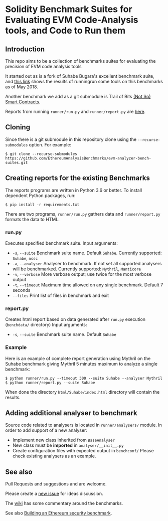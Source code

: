 # Solidity Benchmark Suites for Evaluating EVM Code-Analysis tools, and Code to Run them

## Introduction

This repo aims to be a collection of benchmarks suites for evaluating the precision of EVM code analysis tools

It started out as is a fork of Suhabe Bugara's excellent benchmark
suite, and [this
link](https://diligence.consensys.net/evm-analyzer-benchmark-suite)
shows the results of runningrun some tools on this benchmarks as of May
2018.

Another benchmark we add as a git submodule is Trail of Bits [(Not So) Smart Contracts](https://github.com/trailofbits/not-so-smart-contracts).

Reports from running `runner/run.py` and `runner/report.py` are [here](https://EthereumAnalysisBenchmarks.github.io/).

## Cloning

Since there is a git submodule in this repository clone using the `--recurse-submodules` option. For example:

```console
$ git clone --recurse-submodules https://github.com/EthereumAnalysisBenchmarks/evm-analyzer-bench-suites.git
```

## Creating reports for the existing Benchmarks

The reports programs are written in Python 3.6 or better. To install dependent Python packages, run:
```console
$ pip install -r requirements.txt
```

There are two programs, `runner/run.py` gathers data and `runner/report.py` formats the data to HTML. 

### run.py
Executes specified benchmark suite.
Input arguments:
- `-s`, `--suite`       Benchmark suite name. Default `Suhabe`. Currently supported: `Suhabe`, `nssc`
- `-a`, `--analyser`    Analyser to benchmark. If not set all supported analysers will be benchmarked.
                        Currently supported: `Mythril`, `Manticore`
- `-v`, `--verbose`     More verbose output; use twice for the most verbose output
- `-t`, `--timeout`     Maximum time allowed on any single benchmark. Default 7 seconds
- `--files`             Print list of files in benchmark and exit

### report.py
Creates html report based on data generated after `run.py` execution (`benchdata/` directory)
Input arguments:
- `-s`, `--suite`       Benchmark suite name. Default `Suhabe`

### Example
Here is an example of complete report generation using Mythril on the Suhabe benchmark giving Mythril 5 minutes maximum to analyze a single benchmark:

```console
$ python runner/run.py --timeout 300 --suite Suhabe --analyser Mythril
$ python runner/report.py --suite Suhabe
```

When done the directory `html/Suhabe/index.html` directory will contain the results.

## Adding additional analyser to benchmark
Source code related to analysers is located in `runner/analysers/` module. In order to add support of a new analyser:
* Implement new class inherited from `BaseAnalyser`
* New class must be **imported** in `analyser/__init__.py`
* Create configuration files with expected output in `benchconf/`
Please check existing analysers as an example.

## See also

Pull Requests and suggestions and are welcome.

Please create a [new issue](https://github.com/EthereumAnalysisBenchmarks/evm-analyzer-benchmark-suite/issues/new) for ideas discussion.

The [wiki](https://github.com/EthereumAnalysisBenchmarks/evm-analyzer-benchmark-suite/wiki) has some commentary around the benchmarks.

See also [Building an Ethereum security benchmark](https://discourse.secureth.org/t/building-an-ethereum-security-benchmark/63).
